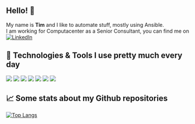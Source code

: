 ## Hello! 👋

My name is **Tim** and I like to automate stuff, mostly using Ansible.  
I am working for Computacenter as a Senior Consultant, you can find me on [![LinkedIn][1.1]][1]


## 🔧 Technologies & Tools I use pretty much every day

[![](https://img.shields.io/badge/Ansible-000000?style=for-the-badge&logo=ansible&logoColor=white)](https://www.ansible.com)
[![](https://img.shields.io/badge/GIT-E44C30?style=for-the-badge&logo=git&logoColor=white)](https://git-scm.com)
[![](https://img.shields.io/badge/Docker-2CA5E0?style=for-the-badge&logo=docker&logoColor=white)](https://www.docker.com)
[![](https://img.shields.io/badge/Python-FFD43B?style=for-the-badge&logo=python)](https://www.python.org)
[![](https://img.shields.io/badge/Visual_Studio_Code-0078D4?style=for-the-badge&logo=visual%20studio%20code&logoColor=white)](https://code.visualstudio.com)
[![](https://img.shields.io/badge/Linux-FCC624?style=for-the-badge&logo=linux&logoColor=black)](https://www.linuxfoundation.org)
[![](https://img.shields.io/badge/kubernetes-326ce5.svg?&style=for-the-badge&logo=kubernetes&logoColor=white)](https://kubernetes.io)

## :chart_with_upwards_trend: Some stats about my Github repositories
[![Top Langs](https://github-readme-stats.vercel.app/api/top-langs/?username=timgrt&hide=html&layout=compact&theme=onedark)](https://github.com/timgrt/github-readme-stats)

<!-- links to social media accounts -->
[1]: https://www.linkedin.com/in/tim-gr%C3%BCtzmacher-817478109/
[1.1]: https://img.shields.io/badge/LinkedIn-0077B5?style=social&logo=linkedin&logoColor=blue
